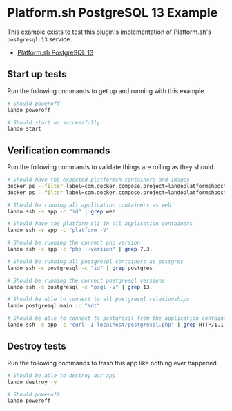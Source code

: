 Platform.sh PostgreSQL 13 Example
================================

This example exists to test this plugin's implementation of Platform.sh's `postgresql:13` service.

* [Platform.sh PostgreSQL 13](https://docs.platform.sh/configuration/services/postgresql.html)

Start up tests
--------------

Run the following commands to get up and running with this example.

```bash
# Should poweroff
lando poweroff

# Should start up successfully
lando start
```

Verification commands
---------------------

Run the following commands to validate things are rolling as they should.

```bash
# Should have the expected platformsh containers and images
docker ps --filter label=com.docker.compose.project=landoplatformshpostgresql13 | grep docker.registry.platform.sh/php-7.3 | grep landoplatformshpostgresql13_app_1
docker ps --filter label=com.docker.compose.project=landoplatformshpostgresql13 | grep docker.registry.platform.sh/postgresql-13 | grep landoplatformshpostgresql13_postgresql_1

# Should be running all application containers as web
lando ssh -s app -c "id" | grep web

# Should have the platform cli in all application containers
lando ssh -s app -c "platform -V"

# Should be running the correct php version
lando ssh -s app -c "php --version" | grep 7.3.

# Should be running all postgresql containers as postgres
lando ssh -s postgresql -c "id" | grep postgres

# Should be running the correct postgresql versions
lando ssh -s postgresql -c "psql -V" | grep 13.

# Should be able to connect to all postgresql relationships
lando postgresql main -c "\dt"

# Should be able to connect to postgresql from the application containers
lando ssh -s app -c "curl -I localhost/postgresql.php" | grep HTTP/1.1 | grep "200 OK"
```

Destroy tests
-------------

Run the following commands to trash this app like nothing ever happened.

```bash
# Should be able to destroy our app
lando destroy -y

# Should poweroff
lando poweroff
```
